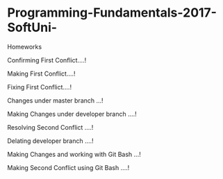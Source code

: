 # Programming-Fundamentals-2017-SoftUni-
Homeworks


Confirming First Conflict....!

Making First Conflict....!

Fixing First Conflict....!



Changes under master branch ...!

Making Changes under developer branch ....!

Resolving Second Conflict ....!

Delating developer branch ....!

Making Changes and working with Git Bash ...!

Making Second Conflict using Git Bash ....!
